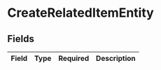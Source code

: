 # CreateRelatedItemEntity


## Fields

| Field       | Type        | Required    | Description |
| ----------- | ----------- | ----------- | ----------- |